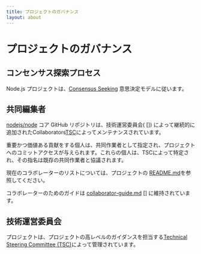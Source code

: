 ```yaml
---
title: プロジェクトのガバナンス
layout: about
---
```


# プロジェクトのガバナンス

## コンセンサス探索プロセス

Node.js プロジェクトは、[Consensus Seeking][] 意思決定モデルに従います。

## 共同編集者

[nodejs/node][] コア GitHub リポジトリは、技術運営委員会(
\[]) によって継続的に追加されたCollaborators[TSC]によってメンテナンスされています。

重要かつ価値ある貢献をする個人は、共同作業者として指定され、プロジェクトへのコミットアクセスが与えられます。これらの個人は、TSCによって特定され、その指名は既存の共同作業者と協議されます。

現在のコラボレーターのリストについては、プロジェクトの [README.md][]を参照してください。

コラボレーターのためのガイドは [collaborator-guide.md] \[] に維持されています。

## 技術運営委員会

プロジェクトは、プロジェクトの高レベルのガイダンスを担当する[Technical Steering Committee (TSC)]によって管理されています。

[consensus seeking]: https://en.wikipedia.org/wiki/Consensus-seeking_decisitismaking
[readme.md]: https://github.com/nodejs/node/blob/main/README.md#current-project-team-members
[tsc]: https://github.com/nodejs/TSC
[technical steering committee (tsc)]: https://github.com/nodejs/TSC/blob/main/TSC-Charter.md
[collaborator-guide.md]: https://github.com/nodejs/node/blob/main/doc/contributor-guide.md
[nodejs/node]: https://github.com/nodejs/node
